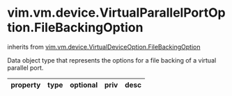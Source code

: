 vim.vm.device.VirtualParallelPortOption.FileBackingOption
=========================================================
inherits from [vim.vm.device.VirtualDeviceOption.FileBackingOption](docs/vim.vm.device.VirtualDeviceOption.FileBackingOption.md)


Data object type that represents the options for a file backing   of a virtual parallel port.

| property | type | optional | priv | desc |
|:---------|:-----|:---------|:-----|:-----|


